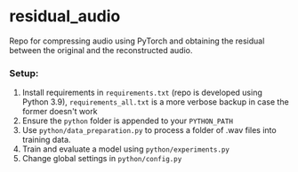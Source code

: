 # residual_audio

Repo for compressing audio using PyTorch and obtaining the residual between the original and the reconstructed audio.

### Setup:

1. Install requirements in `requirements.txt` (repo is developed using Python 3.9), `requirements_all.txt` is a more verbose backup in case the former doesn't work
2. Ensure the `python` folder is appended to your `PYTHON_PATH`
3. Use `python/data_preparation.py` to process a folder of .wav files into training data.
4. Train and evaluate a model using `python/experiments.py`
5. Change global settings in `python/config.py`
